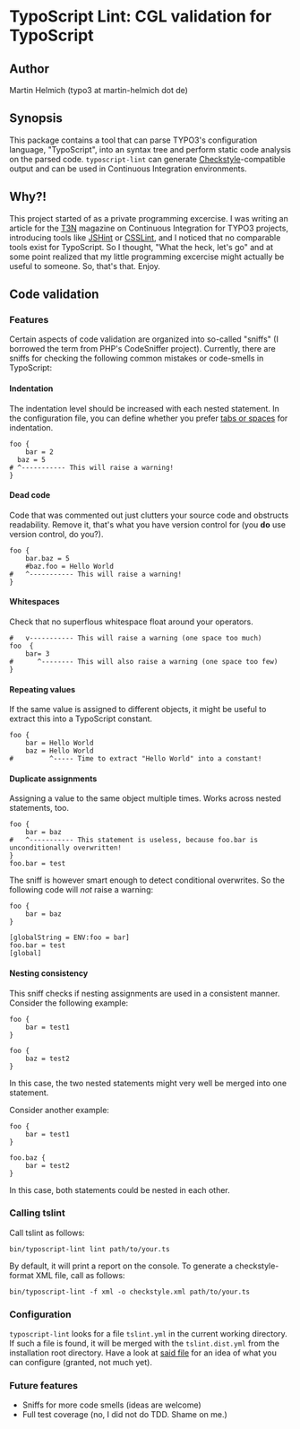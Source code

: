 TypoScript Lint: CGL validation for TypoScript
==============================================

Author
------

Martin Helmich (typo3 at martin-helmich dot de)

Synopsis
--------

This package contains a tool that can parse TYPO3's configuration language,
"TypoScript", into an syntax tree and perform static code analysis on the
parsed code. `typoscript-lint` can generate [Checkstyle](http://checkstyle.sourceforge.net/)-compatible output and can be used
in Continuous Integration environments.

Why?!
-----

This project started of as a private programming excercise. I was writing an
article for the [T3N](http://t3n.de) magazine on Continuous Integration for
TYPO3 projects, introducing tools like [JSHint](http://www.jshint.com/) or [CSSLint](http://csslint.net/),
and I noticed that no comparable tools exist for TypoScript. So I thought,
"What the heck, let's go" and at some point realized that my little programming
excercise might actually be useful to someone. So, that's that. Enjoy.

Code validation
---------------

### Features

Certain aspects of code validation are organized into so-called "sniffs" (I
borrowed the term from PHP's CodeSniffer project). Currently, there are sniffs
for checking the following common mistakes or code-smells in TypoScript:

#### Indentation

The indentation level should be increased with each nested statement. In the
configuration file, you can define whether you prefer
[tabs or spaces](http://www.jwz.org/doc/tabs-vs-spaces.html) for indentation.

    foo {
        bar = 2
      baz = 5
    # ^----------- This will raise a warning!
    }

#### Dead code

Code that was commented out just clutters your source code and obstructs
readability. Remove it, that's what you have version control for (you **do**
use version control, do you?).

    foo {
        bar.baz = 5
        #baz.foo = Hello World
    #   ^----------- This will raise a warning!
    }

#### Whitespaces

Check that no superflous whitespace float around your operators.

    #   v----------- This will raise a warning (one space too much)
    foo  {
        bar= 3
    #      ^-------- This will also raise a warning (one space too few)
    }

#### Repeating values

If the same value is assigned to different objects, it might be useful to
extract this into a TypoScript constant.

    foo {
        bar = Hello World
        baz = Hello World
    #         ^----- Time to extract "Hello World" into a constant!

#### Duplicate assignments

Assigning a value to the same object multiple times. Works across nested statements, too.

    foo {
        bar = baz
    #   ^----------- This statement is useless, because foo.bar is unconditionally overwritten!
    }
    foo.bar = test

The sniff is however smart enough to detect conditional overwrites. So the
following code will *not* raise a warning:

    foo {
        bar = baz
    }

    [globalString = ENV:foo = bar]
    foo.bar = test
    [global]

#### Nesting consistency

This sniff checks if nesting assignments are used in a consistent manner. Consider
the following example:

    foo {
        bar = test1
    }

    foo {
        baz = test2
    }

In this case, the two nested statements might very well be merged into one statement.

Consider another example:

    foo {
        bar = test1
    }

    foo.baz {
        bar = test2
    }

In this case, both statements could be nested in each other.

### Calling tslint

Call tslint as follows:

    bin/typoscript-lint lint path/to/your.ts

By default, it will print a report on the console. To generate a checkstyle-format XML file, call as follows:

    bin/typoscript-lint -f xml -o checkstyle.xml path/to/your.ts

### Configuration

`typoscript-lint` looks for a file `tslint.yml` in the current working directory.
If such a file is found, it will be merged with the `tslint.dist.yml` from the
installation root directory. Have a look at [said file](tslint.dist.yml) for an
idea of what you can configure (granted, not much yet).

### Future features

- Sniffs for more code smells (ideas are welcome)
- Full test coverage (no, I did not do TDD. Shame on me.)